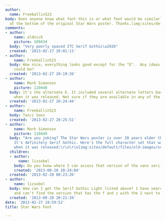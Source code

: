 ```yaml
---
author:
  name: Freeballin523
body: Does anyone know what font this is or what font would be similar? It's the text
  at the bottom of the original Star Wars poster. Thanks.[img:sites/default/files/old-images/Font_6110.jpg]
comments:
- author:
    name: oldnick
    picture: 109434
  body: "Very poorly spaced ITC Serif Gothic\u2026"
  created: '2013-02-27 20:01:11'
- author:
    name: Freeballin523
  body: Wow nice, everything looks good except for the "E".  Any ideas on what that
    could be?
  created: '2013-02-27 20:19:26'
- author:
    name: Mark Simonson
    picture: 110448
  body: It's the alternate E. It included several alternate letters back in the seventies
    when it was released. Not sure if they are available in any of the digital versions.
  created: '2013-02-27 20:24:44'
- author:
    name: Freeballin523
  body: Tasci Sans
  created: '2013-02-27 20:25:51'
- author:
    name: Mark Simonson
    picture: 110448
  body: "Are you joking? The Star Wars poster is over 20 years older than that font.
    It's definitely Serif Gothic. Here's the full character set that was included
    when it was released:\r\n\r\n[img:sites/default/files/old-images/serifgothic_4045.jpg]"
  children:
  - author:
      name: lizsobel
    body: Do you know where I can access that version of the sans serif?
    created: '2013-08-28 20:24:04'
  created: '2013-02-28 00:23:26'
- author:
    name: lizsobel
  body: How can I get the Serif Gothic Light listed above? I have searched everywhere
    and can't find the version that has the f and z with the 2 next to them.[img:sites/default/files/old-images/serif_gothic_with_alternates-20307_5850.jpg]
  created: '2013-08-28 20:21:34'
date: '2013-02-27 19:59:52'
title: Star Wars Font

---
```

